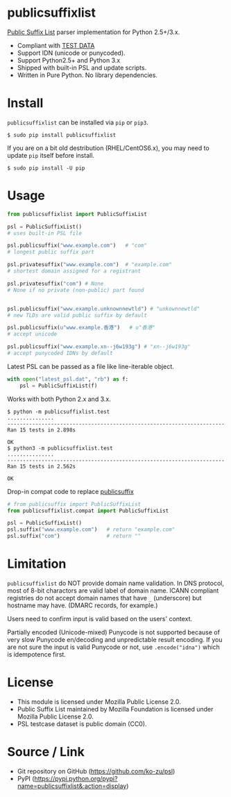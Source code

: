 publicsuffixlist
===

[Public Suffix List](https://publicsuffix.org/) parser implementation for Python 2.5+/3.x.

- Compliant with [TEST DATA](http://mxr.mozilla.org/mozilla-central/source/netwerk/test/unit/data/test_psl.txt?raw=1)
- Support IDN (unicode or punycoded).
- Support Python2.5+ and Python 3.x
- Shipped with built-in PSL and update scripts.
- Written in Pure Python. No library dependencies.


Install
===
`publicsuffixlist` can be installed via `pip` or `pip3`.
```
$ sudo pip install publicsuffixlist
```

If you are on a bit old destribution (RHEL/CentOS6.x), you may need to update `pip` itself before install.
```
$ sudo pip install -U pip
```

Usage
===

```python
from publicsuffixlist import PublicSuffixList

psl = PublicSuffixList()
# uses built-in PSL file

psl.publicsuffix("www.example.com")   # "com"
# longest public suffix part

psl.privatesuffix("www.example.com")  # "example.com"
# shortest domain assigned for a registrant

psl.privatesuffix("com") # None
# None if no private (non-public) part found


psl.publicsuffix("www.example.unknownnewtld") # "unkownnewtld"
# new TLDs are valid public suffix by default

psl.publicsuffix(u"www.example.香港")   # u"香港"
# accept unicode

psl.publicsuffix("www.example.xn--j6w193g") # "xn--j6w193g"
# accept punycoded IDNs by default
```

Latest PSL can be passed as a file like line-iterable object.
```python
with open("latest_psl.dat", "rb") as f:
    psl = PublicSuffixList(f)
```

Works with both Python 2.x and 3.x.
```
$ python -m publicsuffixlist.test
...............
----------------------------------------------------------------------
Ran 15 tests in 2.898s

OK
$ python3 -m publicsuffixlist.test
...............
----------------------------------------------------------------------
Ran 15 tests in 2.562s

OK
```

Drop-in compat code to replace [publicsuffix](https://pypi.python.org/pypi/publicsuffix/)
```python
# from publicsuffix import PublicSuffixList
from publicsuffixlist.compat import PublicSuffixList

psl = PublicSuffixList()
psl.suffix("www.example.com")   # return "example.com"
psl.suffix("com")               # return ""
```

Limitation
===
`publicsuffixlist` do NOT provide domain name validation.
In DNS protocol, most of 8-bit charactors are valid label of domain name. ICANN compliant registries do not accept domain names that have `_` (underscore) but hostname may have. (DMARC records, for example.)

Users need to confirm input is valid based on the users' context.

Partially encoded (Unicode-mixed) Punycode is not supported because of very slow Punycode en/decoding and unpredictable result encoding.
If you are not sure the input is valid Punycode or not, use `.encode("idna")` which is idempotence first.

License
===

- This module is licensed under Mozilla Public License 2.0.
- Public Suffix List maintained by Mozilla Foundation is licensed under Mozilla Public License 2.0.
- PSL testcase dataset is public domain (CC0).


Source / Link
===

- Git repository on GitHub (https://github.com/ko-zu/psl)
- PyPI (https://pypi.python.org/pypi?name=publicsuffixlist&:action=display)


